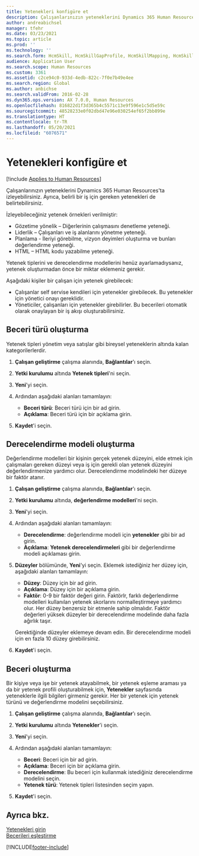 ```yaml
---
title: Yetenekleri konfigüre et
description: Çalışanlarınızın yeteneklerini Dynamics 365 Human Resources'ta izleyebilirsiniz. Ayrıca, belirli bir iş için gereken yetenekleri de belirtebilirsiniz.
author: andreabichsel
manager: tfehr
ms.date: 03/23/2021
ms.topic: article
ms.prod: ''
ms.technology: ''
ms.search.form: HcmSkill, HcmSkillGapProfile, HcmSkillMapping, HcmSkillType, HcmEmployeeDevelopmentWorkspace
audience: Application User
ms.search.scope: Human Resources
ms.custom: 3361
ms.assetid: c2ce94c0-933d-4edb-822c-7f0e7b49e4ee
ms.search.region: Global
ms.author: anbichse
ms.search.validFrom: 2016-02-28
ms.dyn365.ops.version: AX 7.0.0, Human Resources
ms.openlocfilehash: 816822d1f3d365b4c5571c13e9f596e1c5d5e59c
ms.sourcegitcommit: 48528233e0f02dbd47e96e030254ef65f2bb899e
ms.translationtype: HT
ms.contentlocale: tr-TR
ms.lasthandoff: 05/20/2021
ms.locfileid: "6076571"
---
```

# <a name="configure-skills"></a>Yetenekleri konfigüre et

[!include [Applies to Human Resources](../includes/applies-to-hr.md)]

Çalışanlarınızın yeteneklerini Dynamics 365 Human Resources'ta izleyebilirsiniz. Ayrıca, belirli bir iş için gereken yetenekleri de belirtebilirsiniz.

İzleyebileceğiniz yetenek örnekleri verilmiştir:

- Gözetime yönelik – Diğerlerinin çalışmasını denetleme yeteneği.
- Liderlik – Çalışanları ve iş alanlarını yönetme yeteneği.
- Planlama - İleriyi görebilme, vizyon deyimleri oluşturma ve bunları değerlendirme yeteneği.
- HTML – HTML kodu yazabilme yeteneği.

Yetenek tiplerini ve derecelendirme modellerini henüz ayarlamadıysanız, yetenek oluşturmadan önce bir miktar eklemeniz gerekir.

Aşağıdaki kişiler bir çalışan için yetenek girebilecek:

- Çalışanlar self servise kendileri için yetenekler girebilecek. Bu yetenekler için yönetici onayı gereklidir.
- Yöneticiler, çalışanları için yetenekler girebilirler. Bu becerileri otomatik olarak onaylayan bir iş akışı oluşturabilirsiniz.

## <a name="create-a-skill-type"></a>Beceri türü oluşturma

Yetenek tipleri yönetim veya satışlar gibi bireysel yeteneklerin altında kalan kategorilerlerdir.

1. **Çalışan geliştirme** çalışma alanında, **Bağlantılar**'ı seçin.

2. **Yetki kurulumu** altında **Yetenek tipleri**'ni seçin.

3. **Yeni**'yi seçin.

4. Ardından aşağıdaki alanları tamamlayın:

   - **Beceri türü**: Beceri türü için bir ad girin.
   - **Açıklama**: Beceri türü için bir açıklama girin.

5. **Kaydet**'i seçin.

## <a name="create-a-rating-model"></a>Derecelendirme modeli oluşturma

Değerlendirme modelleri bir kişinin gerçek yetenek düzeyini, elde etmek için çalışmaları gereken düzeyi veya iş için gerekli olan yetenek düzeyini değerlendirmenize yardımcı olur. Derecelendirme modelindeki her düzeye bir faktör atanır.

1. **Çalışan geliştirme** çalışma alanında, **Bağlantılar**'ı seçin.

2. **Yetki kurulumu** altında, **değerlendirme modelleri**'ni seçin.

3. **Yeni**'yi seçin.

4. Ardından aşağıdaki alanları tamamlayın:

   - **Derecelendirme**: değerlendirme modeli için **yetenekler** gibi bir ad girin.
   - **Açıklama**: **Yetenek derecelendirmeleri** gibi bir değerlendirme modeli açıklaması girin.

5. **Düzeyler** bölümünde, **Yeni**'yi seçin. Eklemek istediğiniz her düzey için, aşağıdaki alanları tamamlayın:

   - **Düzey**: Düzey için bir ad girin.
   - **Açıklama**: Düzey için bir açıklama girin.
   - **Faktör**: 0-9 bir faktör değeri girin. Faktörlr, farklı değerlendirme modelleri kullanılan yetenek skorlarını normalleştirmeye yardımcı olur. Her düzey benzersiz bir etmenle sahip olmalıdır. Faktör değerleri yüksek düzeyler bir derecelendirme modelinde daha fazla ağırlık taşır.

   Gerektiğinde düzeyler eklemeye devam edin. Bir derecelendirme modeli için en fazla 10 düzey girebilirsiniz.

6. **Kaydet**'i seçin.

## <a name="create-a-skill"></a>Beceri oluşturma

Bir kişiye veya işe bir yetenek atayabilmek, bir yetenek eşleme araması ya da bir yetenek profili oluşturabilmek için, **Yetenekler** sayfasında yeteneklerle ilgili bilgileri girmeniz gerekir. Her bir yetenek için yetenek türünü ve değerlendirme modelini seçebilirsiniz.

1. **Çalışan geliştirme** çalışma alanında, **Bağlantılar**'ı seçin.

2. **Yetki kurulumu** altında **Yetenekler**'i seçin.

3. **Yeni**'yi seçin.

4. Ardından aşağıdaki alanları tamamlayın:

   - **Beceri**: Beceri için bir ad girin.
   - **Açıklama**: Beceri için bir açıklama girin.
   - **Derecelendirme**: Bu beceri için kullanmak istediğiniz derecelendirme modelini seçin.
   - **Yetenek türü**: Yetenek tipleri listesinden seçim yapın.

5. **Kaydet**'i seçin.

## <a name="see-also"></a>Ayrıca bkz.

[Yetenekleri girin](hr-develop-enter-skills.md)<br>
[Becerileri eşleştirme](hr-develop-map-skills.md)

[!INCLUDE[footer-include](../includes/footer-banner.md)]